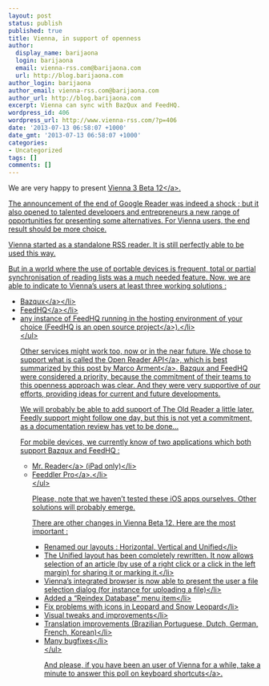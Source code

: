 ```yaml
---
layout: post
status: publish
published: true
title: Vienna, in support of openness
author:
  display_name: barijaona
  login: barijaona
  email: vienna-rss.com@barijaona.com
  url: http://blog.barijaona.com
author_login: barijaona
author_email: vienna-rss.com@barijaona.com
author_url: http://blog.barijaona.com
excerpt: Vienna can sync with BazQux and FeedHQ.
wordpress_id: 406
wordpress_url: http://www.vienna-rss.com/?p=406
date: '2013-07-13 06:58:07 +1000'
date_gmt: '2013-07-13 06:58:07 +1000'
categories:
- Uncategorized
tags: []
comments: []
---
```

<p>We are very happy to present <a href="https:&#47;&#47;sourceforge.net&#47;projects&#47;vienna-rss&#47;files&#47;latest&#47;download">Vienna 3 Beta 12<&#47;a>.</p>
<p>The announcement of the end of Google Reader was indeed a shock ; but it also opened to talented developers and entrepreneurs a new range of opportunities for presenting some alternatives. For Vienna users, the end result should be more choice.</p>
<p>Vienna started as a standalone RSS reader. It is still perfectly able to be used this way.</p>
<p>But in a world where the use of portable devices is frequent, total or partial synchronisation of reading lists was a much needed feature. Now, we are able to indicate  to Vienna&#8217;s users at least three working solutions : </p>
<ul>
<li><a href="http:&#47;&#47;www.bazqux.com">Bazqux<&#47;a><&#47;li>
<li><a href="http:&#47;&#47;feedhq.org">FeedHQ<&#47;a><&#47;li>
<li>any instance of FeedHQ running in the hosting environment of your choice (FeedHQ is an <a href="https:&#47;&#47;github.com&#47;feedhq&#47;feedhq">open source project<&#47;a>).<&#47;li><br />
<&#47;ul></p>
<p>Other services might work too, now or in the near future. We chose to support what is called the <a href="http:&#47;&#47;rss-sync.github.io&#47;Open-Reader-API&#47;rssconsensus&#47;">Open Reader API<&#47;a>, which is best summarized by <a href="http:&#47;&#47;www.marco.org&#47;2013&#47;03&#47;14&#47;baby-steps-replacing-google-reader">this post by Marco Arment<&#47;a>. Bazqux and FeedHQ were considered a priority, because the commitment of their teams to this openness approach was clear. And they were very supportive of our efforts, providing ideas for current and future developments.</p>
<p>We will probably be able to add support of The Old Reader a little later. Feedly support might follow one day, but this is not yet a commitment, as a documentation review has yet to be done&hellip;</p>
<p>For mobile devices, we currently know of two applications which both support Bazqux and  FeedHQ : </p>
<ul>
<li><a href="https:&#47;&#47;itunes.apple.com&#47;us&#47;app&#47;mr.-reader&#47;id412874834?mt=8">Mr. Reader<&#47;a> (iPad only)<&#47;li>
<li><a href="https:&#47;&#47;itunes.apple.com&#47;en&#47;app&#47;feeddler-rss-reader-pro&#47;id365710282?mt=8">Feeddler Pro<&#47;a>.<&#47;li><br />
<&#47;ul></p>
<p>Please, note that we haven&#8217;t tested these iOS apps ourselves. Other solutions will probably emerge.</p>
<p>There are other changes in Vienna Beta 12. Here are the most important : </p>
<ul>
<li>Renamed our layouts : Horizontal, Vertical and Unified<&#47;li>
<li>The Unified layout has been completely rewritten. It now allows selection of an article (by use of a right click or a click in the left margin) for sharing it or marking it.<&#47;li>
<li>Vienna&#8217;s integrated browser is now able to present the user a file selection dialog (for instance for uploading a file)<&#47;li>
<li>Added a &#8220;Reindex Database&#8221; menu item<&#47;li>
<li>Fix problems with icons in Leopard and Snow Leopard<&#47;li>
<li>Visual tweaks and improvements<&#47;li>
<li>Translation improvements (Brazilian Portuguese, Dutch, German, French, Korean)<&#47;li>
<li>Many bugfixes<&#47;li><br />
<&#47;ul></p>
<p>And please, if you have been an user of Vienna for a while, take a minute to answer <a href="http:&#47;&#47;cocoaforge.com&#47;viewtopic.php?t=26269&amp;p=137020">this poll on keyboard shortcuts<&#47;a>.</p>
